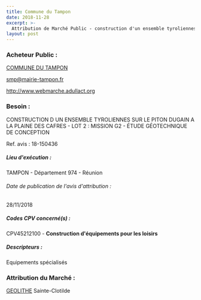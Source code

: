 ```yaml
---
title: Commune du Tampon
date: 2018-11-28
excerpt: >-
  Attribution de Marché Public - construction d'un ensemble tyroliennes sur le piton dugain plaine des cafres
layout: post
---
```


### Acheteur Public : 
<a href="/acheteur-137/siren-219740222"> COMMUNE DU TAMPON</a><br/>



smp@mairie-tampon.fr


http://www.webmarche.adullact.org
### Besoin :

CONSTRUCTION D UN ENSEMBLE TYROLIENNES SUR LE PITON DUGAIN A LA PLAINE DES CAFRES - LOT 2 : MISSION G2 - ÉTUDE GÉOTECHNIQUE DE CONCEPTION

Ref. avis : 18-150436


##### Lieu d'exécution :

TAMPON - Département 974 - Réunion

###### Date de publication de l'avis d'attribution : 
28/11/2018

##### Codes CPV concerné(s) :
CPV45212100 - **Construction d'équipements pour les loisirs** <br/>

##### Descripteurs :
Equipements spécialisés <br/>

### Attribution du Marché :
<a href="/entreprise-553/siren-387808595"> GEOLITHE</a>      Sainte-Clotilde <br/>
